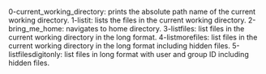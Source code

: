 0-current_working_directory: prints the absolute path name of the current working directory.
1-listit: lists the files in the current working directory.
2-bring_me_home: navigates to home directory.
3-listfiles: list files in the current working directory in the long format.
4-listmorefiles: list files in the current working directory in the long format including hidden files.
5-listfilesdigitonly: list files in long format with user and group ID including hidden files.
